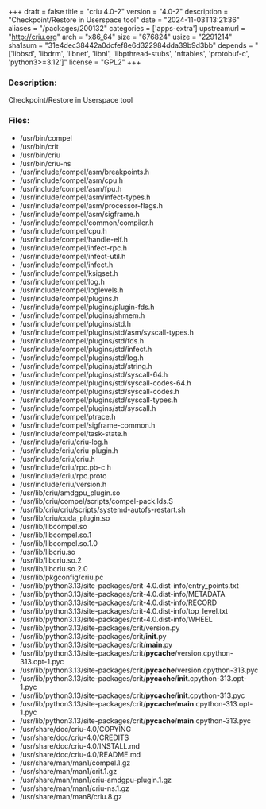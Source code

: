 +++
draft = false
title = "criu 4.0-2"
version = "4.0-2"
description = "Checkpoint/Restore in Userspace tool"
date = "2024-11-03T13:21:36"
aliases = "/packages/200132"
categories = ['apps-extra']
upstreamurl = "http://criu.org"
arch = "x86_64"
size = "676824"
usize = "2291214"
sha1sum = "31e4dec38442a0dcfef8e6d322984dda39b9d3bb"
depends = "['libbsd', 'libdrm', 'libnet', 'libnl', 'libpthread-stubs', 'nftables', 'protobuf-c', 'python3>=3.12']"
license = "GPL2"
+++
### Description: 
Checkpoint/Restore in Userspace tool

### Files: 
* /usr/bin/compel
* /usr/bin/crit
* /usr/bin/criu
* /usr/bin/criu-ns
* /usr/include/compel/asm/breakpoints.h
* /usr/include/compel/asm/cpu.h
* /usr/include/compel/asm/fpu.h
* /usr/include/compel/asm/infect-types.h
* /usr/include/compel/asm/processor-flags.h
* /usr/include/compel/asm/sigframe.h
* /usr/include/compel/common/compiler.h
* /usr/include/compel/cpu.h
* /usr/include/compel/handle-elf.h
* /usr/include/compel/infect-rpc.h
* /usr/include/compel/infect-util.h
* /usr/include/compel/infect.h
* /usr/include/compel/ksigset.h
* /usr/include/compel/log.h
* /usr/include/compel/loglevels.h
* /usr/include/compel/plugins.h
* /usr/include/compel/plugins/plugin-fds.h
* /usr/include/compel/plugins/shmem.h
* /usr/include/compel/plugins/std.h
* /usr/include/compel/plugins/std/asm/syscall-types.h
* /usr/include/compel/plugins/std/fds.h
* /usr/include/compel/plugins/std/infect.h
* /usr/include/compel/plugins/std/log.h
* /usr/include/compel/plugins/std/string.h
* /usr/include/compel/plugins/std/syscall-64.h
* /usr/include/compel/plugins/std/syscall-codes-64.h
* /usr/include/compel/plugins/std/syscall-codes.h
* /usr/include/compel/plugins/std/syscall-types.h
* /usr/include/compel/plugins/std/syscall.h
* /usr/include/compel/ptrace.h
* /usr/include/compel/sigframe-common.h
* /usr/include/compel/task-state.h
* /usr/include/criu/criu-log.h
* /usr/include/criu/criu-plugin.h
* /usr/include/criu/criu.h
* /usr/include/criu/rpc.pb-c.h
* /usr/include/criu/rpc.proto
* /usr/include/criu/version.h
* /usr/lib/criu/amdgpu_plugin.so
* /usr/lib/criu/compel/scripts/compel-pack.lds.S
* /usr/lib/criu/criu/scripts/systemd-autofs-restart.sh
* /usr/lib/criu/cuda_plugin.so
* /usr/lib/libcompel.so
* /usr/lib/libcompel.so.1
* /usr/lib/libcompel.so.1.0
* /usr/lib/libcriu.so
* /usr/lib/libcriu.so.2
* /usr/lib/libcriu.so.2.0
* /usr/lib/pkgconfig/criu.pc
* /usr/lib/python3.13/site-packages/crit-4.0.dist-info/entry_points.txt
* /usr/lib/python3.13/site-packages/crit-4.0.dist-info/METADATA
* /usr/lib/python3.13/site-packages/crit-4.0.dist-info/RECORD
* /usr/lib/python3.13/site-packages/crit-4.0.dist-info/top_level.txt
* /usr/lib/python3.13/site-packages/crit-4.0.dist-info/WHEEL
* /usr/lib/python3.13/site-packages/crit/version.py
* /usr/lib/python3.13/site-packages/crit/__init__.py
* /usr/lib/python3.13/site-packages/crit/__main__.py
* /usr/lib/python3.13/site-packages/crit/__pycache__/version.cpython-313.opt-1.pyc
* /usr/lib/python3.13/site-packages/crit/__pycache__/version.cpython-313.pyc
* /usr/lib/python3.13/site-packages/crit/__pycache__/__init__.cpython-313.opt-1.pyc
* /usr/lib/python3.13/site-packages/crit/__pycache__/__init__.cpython-313.pyc
* /usr/lib/python3.13/site-packages/crit/__pycache__/__main__.cpython-313.opt-1.pyc
* /usr/lib/python3.13/site-packages/crit/__pycache__/__main__.cpython-313.pyc
* /usr/share/doc/criu-4.0/COPYING
* /usr/share/doc/criu-4.0/CREDITS
* /usr/share/doc/criu-4.0/INSTALL.md
* /usr/share/doc/criu-4.0/README.md
* /usr/share/man/man1/compel.1.gz
* /usr/share/man/man1/crit.1.gz
* /usr/share/man/man1/criu-amdgpu-plugin.1.gz
* /usr/share/man/man1/criu-ns.1.gz
* /usr/share/man/man8/criu.8.gz
